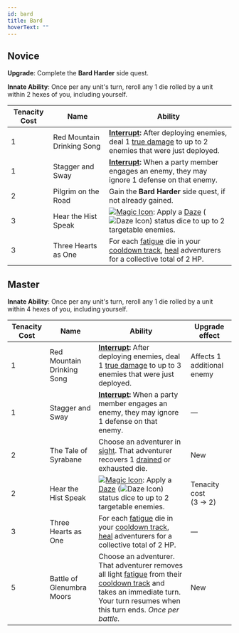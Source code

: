 ```yaml
---
id: bard
title: Bard
hoverText: ""
---
```


## Novice

**Upgrade**: Complete the **Bard Harder** side quest.

**Innate Ability**: Once per any unit's turn, reroll any 1 die rolled by a unit within 2 hexes of you, including yourself.

| Tenacity Cost | Name                       | Ability                                                                                                                                                                                                                                                                     |
| ------------- | -------------------------- | --------------------------------------------------------------------------------------------------------------------------------------------------------------------------------------------------------------------------------------------------------------------------- |
| 1             | Red Mountain Drinking Song | **[Interrupt](/docs/glossary/interrupt):** After deploying enemies, deal 1 [true damage](/docs/glossary/true-damage) to up to 2 enemies that were just deployed.                                                                                                            |
| 1             | Stagger and Sway           | **[Interrupt](/docs/glossary/interrupt):** When a party member engages an enemy, they may ignore 1 defense on that enemy.                                                                                                                                                   |
| 2             | Pilgrim on the Road        | Gain the **Bard Harder** side quest, if not already gained.                                                                                                                                                                                                                 |
| 3             | Hear the Hist Speak        | [<img src="/icons/magic.svg" alt="Magic Icon" className="icon-svg" />](/docs/battles/battle-forms/magic): Apply a [Daze](/docs/battles/status-effects/daze) (<img src="/icons/daze.svg" alt="Daze Icon" className="icon-svg" />) status dice to up to 2 targetable enemies. |
| 3             | Three Hearts as One        | For each [fatigue](/docs/glossary/fatigue) die in your [cooldown track](/docs/glossary/cooldown-track), [heal](/docs/glossary/healing) adventurers for a collective total of 2 HP.                                                                                          |

## Master

**Innate Ability**: Once per any unit's turn, reroll any 1 die rolled by a unit within 4 hexes of you, including yourself.

| Tenacity Cost | Name                       | Ability                                                                                                                                                                                                                                                                     | Upgrade effect             |
| ------------- | -------------------------- | --------------------------------------------------------------------------------------------------------------------------------------------------------------------------------------------------------------------------------------------------------------------------- | -------------------------- |
| 1             | Red Mountain Drinking Song | **[Interrupt](/docs/glossary/interrupt):** After deploying enemies, deal 1 [true damage](/docs/glossary/true-damage) to up to 3 enemies that were just deployed.                                                                                                            | Affects 1 additional enemy |
| 1             | Stagger and Sway           | **[Interrupt](/docs/glossary/interrupt):** When a party member engages an enemy, they may ignore 1 defense on that enemy.                                                                                                                                                   | —                          |
| 2             | The Tale of Syrabane       | Choose an adventurer in [sight](/docs/glossary/sight). That adventurer recovers 1 [drained](/docs/glossary/drained) or exhausted die.                                                                                                                                       | New                        |
| 2             | Hear the Hist Speak        | [<img src="/icons/magic.svg" alt="Magic Icon" className="icon-svg" />](/docs/battles/battle-forms/magic): Apply a [Daze](/docs/battles/status-effects/daze) (<img src="/icons/daze.svg" alt="Daze Icon" className="icon-svg" />) status dice to up to 2 targetable enemies. | Tenacity cost<br/>(3 → 2)  |
| 3             | Three Hearts as One        | For each [fatigue](/docs/glossary/fatigue) die in your [cooldown track](/docs/glossary/cooldown-track), [heal](/docs/glossary/healing) adventurers for a collective total of 2 HP.                                                                                          | —                          |
| 5             | Battle of Glenumbra Moors  | Choose an adventurer. That adventurer removes all light [fatigue](/docs/glossary/fatigue) from their [cooldown track](/docs/glossary/cooldown-track) and takes an immediate turn. Your turn resumes when this turn ends. _Once per battle._                                 | New                        |
